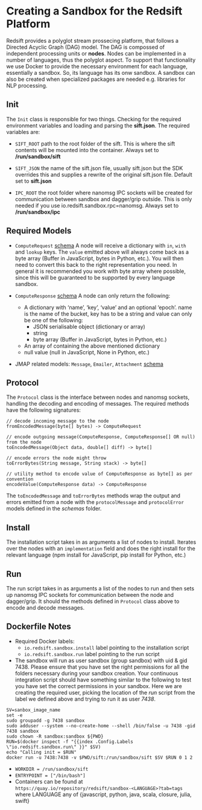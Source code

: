 # Creating a Sandbox for the Redsift Platform


Redsift provides a polyglot stream prossecing platform, that follows a Directed Acyclic Graph (DAG) model. The DAG is compossed of independent processing units or **nodes**. Nodes can be implemented in a number of languages, thus the polyglot aspect. To support that functionality we use Docker to provide the necessary environment for each language, essentially a sandbox. So, its language has its onw sandbox. A sandbox can also be created when specialized packages are needed e.g. libraries for NLP processing.

## Init

The `Init` class is responsible for two things. Checking for the required environment variables and loading and parsing the **sift.json**. The required variables are:

- `SIFT_ROOT` path to the root folder of the sift. This is where the sift contents will be mounted into the container. Always set to **/run/sandbox/sift**

- `SIFT_JSON` the name of the sift.json file, usually sift.json but the SDK overrides this and supplies a rewrite of the original sift.json file. Default set to **sift.json**

- `IPC_ROOT` the root folder where nanomsg IPC sockets will be created for communication between sandbox and dagger/grip outside. This is only needed if you use io.redsift.sandbox.rpc=nanomsg. Always set to **/run/sandbox/ipc**


## Required Models

- `ComputeRequest` [schema](https://github.com/redsift/sandbox/blob/master/schemas/computeRequest.json) A node will receive a dictionary with `in`, `with` and `lookup` keys. The `value` emitted above will always come back as a byte array (Buffer in JavaScript, bytes in Python, etc.). You will then need to convert this back to the right representation you need. In general it is recommended you work with byte array where possible, since this will be guaranteed to be supported by every language sandbox.

- `ComputeResponse` [schema](https://github.com/redsift/sandbox/blob/master/schemas/computeResponse.json) A node can only return the following:
  - A dictionary with ‘name’, ‘key’, ‘value’ and an optional ‘epoch’. name is the name of the bucket, key has to be a string and value can only be one of the following:
    - JSON serialisable object (dictionary or array)
    - string
    - byte array (Buffer in JavaScript, bytes in Python, etc.)
  - An array of containing the above mentioned dictionary
  - null value (null in JavaScript, None in Python, etc.)


- JMAP related models: `Message`, `Emailer`, `Attachment` [schema](https://github.com/redsift/sandbox/blob/master/schemas/jmapMessage.json)


## Protocol

The `Protocol` class is the interface between nodes and nanomsg sockets, handling the decoding and encoding of messages. The required methods have the following signatures:

```
// decode incoming message to the node
fromEncodedMessage(byte[] bytes) -> ComputeRequest

// encode outgoing message(ComputeResponse, ComputeResponse[] OR null) from the node
toEncodedMessage(Object data, double[] diff) -> byte[]

// encode errors the node might throw
toErrorBytes(String message, String stack) -> byte[] 

// utility method to encode value of ComputeResponse as byte[] as per convention
encodeValue(ComputeResponse data) -> ComputeResponse
```

The `toEncodedMessage` and `toErrorBytes` methods wrap the output and errors emitted from a node with the `protocolMessage` and `protocolError` models defined in the *schemas* folder.

## Install

The installation script takes in as arguments a list of nodes to install. Iterates over the nodes with an `implementation` field and does the right install for the relevant language (npm install for JavaScript, pip install for Python, etc.)

## Run

The run script takes in as arguments a list of the nodes to run and then sets up nanomsg IPC sockets for communication between the node and dagger/grip. It should the methods defined in `Protocol` class above to encode and decode messages.

## Dockerfile Notes

- Required Docker labels:
  - `io.redsift.sandbox.install` label pointing to the installation script
  - `io.redsift.sandbox.run` label pointing to the run script
- The sandbox will run as user sandbox (group sandbox) with uid & gid 7438. Please ensure that you have set the right permissions for all the folders necessary during your sandbox creation. Your continuous integration script should have something similar to the following to test you have set the correct permissions in your sandbox. Here we are creating the required user, picking the location  of the *run* script from the label we defined above and trying to run it as user *7438*.

```
SV=sanbox_image_name
set -e
sudo groupadd -g 7438 sandbox
sudo adduser --system --no-create-home --shell /bin/false -u 7438 -gid 7438 sandbox
sudo chown -R sandbox:sandbox ${PWD}
RUN=$(docker inspect -f "{{index .Config.Labels \"io.redsift.sandbox.run\" }}" $SV)
echo "Calling init = $RUN"
docker run -u 7438:7438 -v $PWD/sift:/run/sandbox/sift $SV $RUN 0 1 2
```
- `WORKDIR = /run/sandbox/sift`
- `ENTRYPOINT = ["/bin/bash"]`
- Containers can be found at `https://quay.io/repository/redsift/sandbox-<LANGUAGE>?tab=tags` where LANGUAGE any of {javascript, python, java, scala, closure, julia, swift}
  
